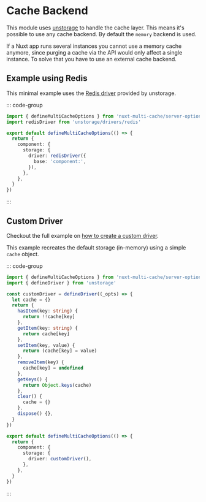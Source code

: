 # Cache Backend

This module uses [unstorage](https://github.com/unjs/unstorage) to handle the
cache layer. This means it's possible to use any cache backend. By default the
`memory` backend is used.

If a Nuxt app runs several instances you cannot use a memory cache anymore,
since purging a cache via the API would only affect a single instance. To solve
that you have to use an external cache backend.

## Example using Redis

This minimal example uses the
[Redis driver](https://github.com/unjs/unstorage/blob/main/src/drivers/redis.ts)
provided by unstorage.

::: code-group

```typescript [~/server/multiCache.serverOptions.ts]
import { defineMultiCacheOptions } from 'nuxt-multi-cache/server-options'
import redisDriver from 'unstorage/drivers/redis'

export default defineMultiCacheOptions(() => {
  return {
    component: {
      storage: {
        driver: redisDriver({
          base: 'component:',
        }),
      },
    },
  }
})
```

:::

## Custom Driver

Checkout the full example on
[how to create a custom driver](https://github.com/unjs/unstorage#making-custom-drivers).

This example recreates the default storage (in-memory) using a simple `cache`
object.

::: code-group

```typescript [~/server/multiCache.serverOptions.ts]
import { defineMultiCacheOptions } from 'nuxt-multi-cache/server-options'
import { defineDriver } from 'unstorage'

const customDriver = defineDriver((_opts) => {
  let cache = {}
  return {
    hasItem(key: string) {
      return !!cache[key]
    },
    getItem(key: string) {
      return cache[key]
    },
    setItem(key, value) {
      return (cache[key] = value)
    },
    removeItem(key) {
      cache[key] = undefined
    },
    getKeys() {
      return Object.keys(cache)
    },
    clear() {
      cache = {}
    },
    dispose() {},
  }
})

export default defineMultiCacheOptions(() => {
  return {
    component: {
      storage: {
        driver: customDriver(),
      },
    },
  }
})
```

:::
